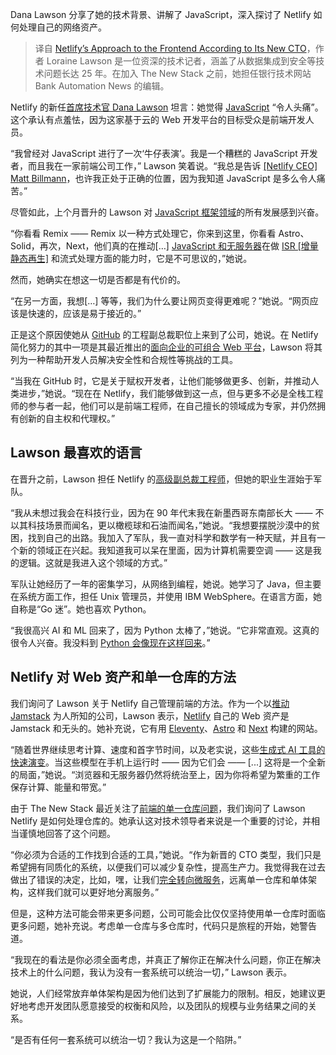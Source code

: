 <!--
title: Netlify新任CTO对前端方法的看法
cover: https://cdn.thenewstack.io/media/2024/02/1ba63ba7-dana-lawson-cto-netlify-1024x799.png
-->

Dana Lawson 分享了她的技术背景、讲解了 JavaScript，深入探讨了 Netlify 如何处理自己的网络资产。

> 译自 [Netlify’s Approach to the Frontend According to Its New CTO](https://thenewstack.io/netlifys-approach-to-the-frontend-according-to-its-new-cto/)，作者 Loraine Lawson 是一位资深的技术记者，涵盖了从数据集成到安全等技术问题长达 25 年。在加入 The New Stack 之前，她担任银行技术网站 Bank Automation News 的编辑。

Netlify 的新任[首席技术官 Dana Lawson](https://www.linkedin.com/in/dglawson/) 坦言：她觉得 [JavaScript](https://thenewstack.io/javascript-in-2023-signals-reacts-rsc-and-full-stack-js/) “令人头痛”。这个承认有点羞怯，因为这家基于云的 Web 开发平台的目标受众是前端开发人员。

“我曾经对 JavaScript 进行了一次‘牛仔表演’。我是一个糟糕的 JavaScript 开发者，而且我在一家前端公司工作，” Lawson 笑着说。“我总是告诉 [[Netlify CEO] Matt Billmann](https://thenewstack.io/keep-it-simple-frameworks-netlify-ceo-praises-astro-remix/)，也许我正处于正确的位置，因为我知道 JavaScript 是多么令人痛苦。”

尽管如此，上个月晋升的 Lawson 对 [JavaScript 框架领域](https://thenewstack.io/jamstack-panel-multiple-javascript-frameworks-are-a-good-thing/)的所有发展感到兴奋。

“你看看 Remix —— Remix 以一种方式处理它，你来到这里，你看看 Astro、Solid，再次，Next，他们真的在推动[…] [JavaScript 和无服务器](https://thenewstack.io/up-the-stack-a-year-end-review-of-serverless-jamstack-and-javascript/)在做 [ISR [增量静态再生]](https://nextjs.org/docs/pages/building-your-application/data-fetching/incremental-static-regeneration) 和流式处理方面的能力时，它是不可思议的，”她说。

然而，她确实在想这一切是否都是有代价的。

“在另一方面，我想[…] 等等，我们为什么要让网页变得更难呢？”她说。“网页应该是快速的，应该是易于接近的。”

正是这个原因使她从 [GitHub](https://thenewstack.io/how-github-uses-github-to-be-productive-and-secure/) 的工程副总裁职位上来到了公司，她说。在 Netlify 简化努力的其中一项是其最近推出的[面向企业的可组合 Web 平台](https://thenewstack.io/netlify-launches-composable-web-platform-for-enterprise-devs/)，Lawson 将其列为一种帮助开发人员解决安全性和合规性等挑战的工具。

“当我在 GitHub 时，它是关于赋权开发者，让他们能够做更多、创新，并推动人类进步，”她说。“现在在 Netlify，我们能够做到这一点，但与更多不必是全栈工程师的参与者一起，他们可以是前端工程师，在自己擅长的领域成为专家，并仍然拥有创新的自主权和代理权。”

## Lawson 最喜欢的语言

在晋升之前，Lawson 担任 Netlify 的[高级副总裁工程师](https://thenewstack.io/what-it-takes-to-become-a-senior-engineer/)，但她的职业生涯始于军队。

“我从未想过我会在科技行业，因为在 90 年代末我在新墨西哥东南部长大 —— 不以其科技场景而闻名，更以橄榄球和石油而闻名，”她说。“我想要摆脱沙漠中的贫困，找到自己的出路。我加入了军队，我一直对科学和数学有一种天赋，并且有一个新的领域正在兴起。我知道我可以呆在里面，因为计算机需要空调 —— 这是我的逻辑。这就是我进入这个领域的方式。”

军队让她经历了一年的密集学习，从网络到编程，她说。她学习了 Java，但主要在系统方面工作，担任 Unix 管理员，并使用 IBM WebSphere。在语言方面，她自称是“Go 迷”。她也喜欢 Python。

“我很高兴 AI 和 ML 回来了，因为 Python 太棒了，”她说。“它非常直观。这真的很令人兴奋。我没料到 [Python 会像现在这样回来](https://thenewstack.io/python-comes-to-google-sheets/)。”

## Netlify 对 Web 资产和单一仓库的方法

我们询问了 Lawson 关于 Netlify 自己管理前端的方法。作为一个以[推动 Jamstack](https://thenewstack.io/is-jamstack-toast-some-developers-say-yes-netlify-says-no/) 为人所知的公司，Lawson 表示，[Netlify](https://thenewstack.io/is-jamstack-toast-some-developers-say-yes-netlify-says-no/) 自己的 Web 资产是 Jamstack 和无头的。她补充说，它有用 [Eleventy](https://thenewstack.io/getting-up-to-speed-with-eleventy-config-and-collections/)、[Astro](https://thenewstack.io/how-quiks-astro-integration-beats-both-react-and-vanilla-js/) 和 [Next](https://thenewstack.io/remix-takes-on-next-js-in-battle-of-the-react-frameworks/) 构建的网站。

“随着世界继续思考计算、速度和首字节时间，以及老实说，这些[生成式 AI 工具的快速演变](https://thenewstack.io/how-web-startup-hatch-uses-ai-to-create-interactive-websites/)。当这些模型在手机上运行时 —— 因为它们会 —— [...] 这将是一个全新的局面，”她说。“浏览器和无服务器仍然将统治至上，因为你将希望为繁重的工作保存计算、能量和带宽。”

由于 The New Stack 最近关注了[前端的单一仓库问题](https://thenewstack.io/the-case-for-and-against-monorepos-on-the-frontend/)，我们询问了 Lawson Netlify 是如何处理仓库的。她承认这对技术领导者来说是一个重要的讨论，并相当谨慎地回答了这个问题。

“你必须为合适的工作找到合适的工具，”她说。“作为新晋的 CTO 类型，我们只是希望拥有同质化的系统，以便我们可以减少复杂性，提高生产力。我觉得我在过去做出了错误的决定，比如，嘿，让我们[完全转向微服务](https://thenewstack.io/composable-architectures-vs-microservices-which-is-best/)，远离单一仓库和单体架构，这样我们就可以更好地分离服务。”

但是，这种方法可能会带来更多问题，公司可能会比仅仅坚持使用单一仓库时面临更多问题，她补充说。考虑单一仓库与多仓库时，代码只是旅程的开始，她警告道。

“我现在的看法是你必须全面考虑，并真正了解你正在解决什么问题，你正在解决技术上的什么问题，我认为没有一套系统可以统治一切，” Lawson 表示。

她说，人们经常放弃单体架构是因为他们达到了扩展能力的限制。相反，她建议更好地考虑开发团队愿意接受的权衡和风险，以及团队的规模与业务结果之间的关系。

“是否有任何一套系统可以统治一切？我认为这是一个陷阱。”

